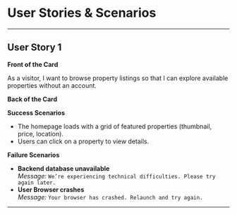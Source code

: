 # User Stories & Scenarios

---

## User Story 1

**Front of the Card**  

As a visitor, I want to browse property listings so that I can explore available properties without an account. 

**Back of the Card**  

**Success Scenarios**  
- The homepage loads with a grid of featured properties (thumbnail, price, location).
- Users can click on a property to view details.

**Failure Scenarios**  
- **Backend database unavailable**  
  *Message:* `We’re experiencing technical difficulties. Please try again later.`  
- **User Browser crashes**  
  *Message:* `Your browser has crashed. Relaunch and try again.`  

---
